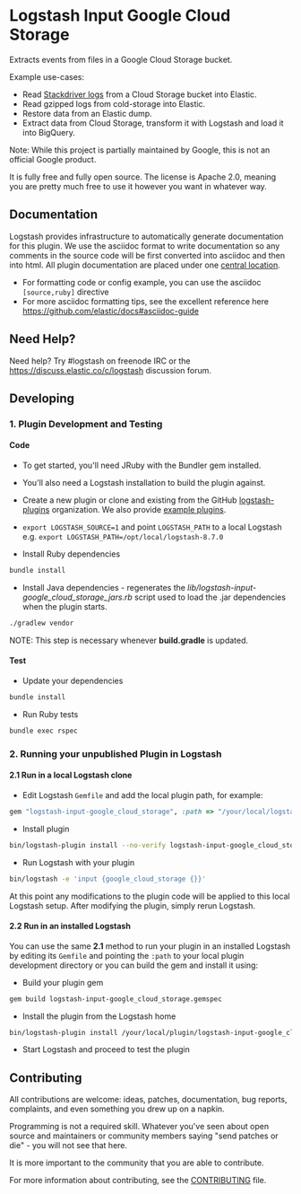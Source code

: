 # Logstash Input Google Cloud Storage

Extracts events from files in a Google Cloud Storage bucket.

Example use-cases:

 * Read [Stackdriver logs](https://cloud.google.com/stackdriver/) from a Cloud Storage bucket into Elastic.
 * Read gzipped logs from cold-storage into Elastic.
 * Restore data from an Elastic dump.
 * Extract data from Cloud Storage, transform it with Logstash and load it into BigQuery.

Note: While this project is partially maintained by Google, this is not an official Google product.

It is fully free and fully open source. The license is Apache 2.0, meaning you are pretty much free to use it however you want in whatever way.

## Documentation

Logstash provides infrastructure to automatically generate documentation for this plugin. We use the asciidoc format to write documentation so any comments in the source code will be first converted into asciidoc and then into html. All plugin documentation are placed under one [central location](http://www.elastic.co/guide/en/logstash/current/).

- For formatting code or config example, you can use the asciidoc `[source,ruby]` directive
- For more asciidoc formatting tips, see the excellent reference here https://github.com/elastic/docs#asciidoc-guide

## Need Help?

Need help? Try #logstash on freenode IRC or the https://discuss.elastic.co/c/logstash discussion forum.

## Developing

### 1. Plugin Development and Testing

#### Code

- To get started, you'll need JRuby with the Bundler gem installed.
- You'll also need a Logstash installation to build the plugin against.

- Create a new plugin or clone and existing from the GitHub [logstash-plugins](https://github.com/logstash-plugins) organization. We also provide [example plugins](https://github.com/logstash-plugins?query=example).
- `export LOGSTASH_SOURCE=1` and point `LOGSTASH_PATH` to a local Logstash
  e.g. `export LOGSTASH_PATH=/opt/local/logstash-8.7.0`

- Install Ruby dependencies
```sh
bundle install
```

- Install Java dependencies - regenerates the *lib/logstash-input-google_cloud_storage_jars.rb*
  script used to load the .jar dependencies when the plugin starts.
```sh
./gradlew vendor
```
  NOTE: This step is necessary whenever **build.gradle** is updated.

#### Test

- Update your dependencies

```sh
bundle install
```

- Run Ruby tests

```sh
bundle exec rspec
```

### 2. Running your unpublished Plugin in Logstash

#### 2.1 Run in a local Logstash clone

- Edit Logstash `Gemfile` and add the local plugin path, for example:
```ruby
gem "logstash-input-google_cloud_storage", :path => "/your/local/logstash-input-google_cloud_storage"
```
- Install plugin
```sh
bin/logstash-plugin install --no-verify logstash-input-google_cloud_storage
```
- Run Logstash with your plugin
```sh
bin/logstash -e 'input {google_cloud_storage {}}'
```
At this point any modifications to the plugin code will be applied to this local Logstash setup. After modifying the plugin, simply rerun Logstash.

#### 2.2 Run in an installed Logstash

You can use the same **2.1** method to run your plugin in an installed Logstash by editing its `Gemfile` and pointing the `:path` to your local plugin development directory or you can build the gem and install it using:

- Build your plugin gem
```sh
gem build logstash-input-google_cloud_storage.gemspec
```
- Install the plugin from the Logstash home
```sh
bin/logstash-plugin install /your/local/plugin/logstash-input-google_cloud_storage.gem
```
- Start Logstash and proceed to test the plugin

## Contributing

All contributions are welcome: ideas, patches, documentation, bug reports, complaints, and even something you drew up on a napkin.

Programming is not a required skill. Whatever you've seen about open source and maintainers or community members saying "send patches or die" - you will not see that here.

It is more important to the community that you are able to contribute.

For more information about contributing, see the [CONTRIBUTING](https://github.com/elastic/logstash/blob/master/CONTRIBUTING.md) file.
